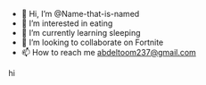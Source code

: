 - 👋 Hi, I’m @Name-that-is-named
- 👀 I’m interested in eating 
- 🌱 I’m currently learning sleeping 
- 💞️ I’m looking to collaborate on Fortnite 
- 📫 How to reach me abdeltoom237@gmail.com

<!---
Name-that-is-named/Name-that-is-named is a ✨ special ✨ repository because its `README.md` (this file) appears on your GitHub profile.
You can click the Preview link to take a look at your changes.
--->hi
